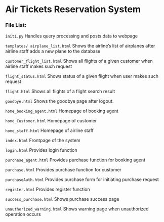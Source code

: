 # Air Tickets Reservation System

### File List:
`
init1.py
`
Handles query processing and posts data to webpage

`
templates/
airplane_list.html
`
Shows the airline’s list of airplanes after airline staff adds a new plane to the database

`customer_flight_list.html`
Shows all flights of a given customer when airline staff makes such request

`flight_status.html`
Shows status of a given flight when user makes such request

`flight.html`
Shows all flights of a flight search result

`goodbye.html`
Shows the goodbye page after logout. 

`home_booking_agent.html`
Homepage of booking agent

`home_Customer.html`
Homepage of customer

`home_staff.html`
Homepage of airline staff

`index.html`
Frontpage of the system

`login.html`
Provides login function

`purchase_agent.html`
Provides purchase function for booking agent

`purchase.html`
Provides purchase function for customer

`purchaseAuth.html`
Provides purchase form for initiating purchase request

`register.html`
Provides register function

`success_purchase.html`
Shows purchase success page

`unauthorized_warning.html`
Shows warning page when unauthorized operation occurs

